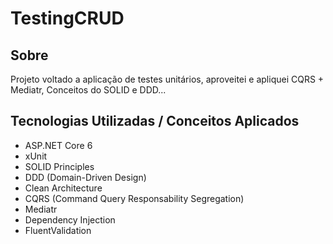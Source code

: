# TestingCRUD

## Sobre
Projeto voltado a aplicação de testes unitários, aproveitei e apliquei CQRS + Mediatr, Conceitos do SOLID e DDD...
<br>


  
 
 ## Tecnologias Utilizadas / Conceitos Aplicados
 - ASP.NET Core 6
  - xUnit
 - SOLID Principles
 - DDD  (Domain-Driven Design)
 - Clean Architecture
- CQRS (Command Query Responsability Segregation)
- Mediatr
- Dependency Injection
- FluentValidation

